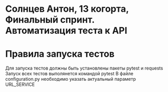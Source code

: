 # Солнцев Антон, 13 когорта, Финальный спринт. Автоматизация теста к API


# Правила запуска тестов

Для запуска тестов должны быть установлены пакеты pytest и requests
Запуск всех тестов выполянется командой pytest
В файле configuration.py необходимо указать актуальный параметр URL_SERVICE